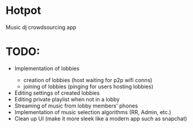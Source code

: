 # Hotpot
Music dj crowdsourcing app

<h1>TODO:</h1>
<ul>
<li>Implementation of lobbies</li>
<ul>
<li>creation of lobbies (host waiting for p2p wifi conns)</li>
<li>joining of lobbies (pinging for users hosting lobbies)</li>
</ul>
  
  <li>Editing settings of created lobbies</li>
  <li>Editing private playlist when not in a lobby</li>
  <li>Streaming of music from lobby members' phones</li>
  <li>Implementation of music selection algorithms (RR, Admin, etc.)</li>


<li>Clean up UI (make it more sleek like a modern app such as snapchat)</li>
</ul>
